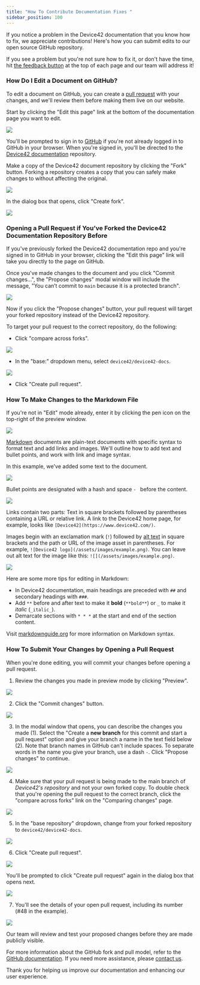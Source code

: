 ```yaml
---
title: "How To Contribute Documentation Fixes "
sidebar_position: 100
---
```


If you notice a problem in the Device42 documentation that you know how to fix, we appreciate contributions! Here's how you can submit edits to our open source GitHub repository.

If you see a problem but you're not sure how to fix it, or don't have the time, hit [the feedback button](./how-to-submit-documentation-feedback.md) at the top of each page and our team will address it!

### How Do I Edit a Document on GitHub?

To edit a document on GitHub, you can create a [pull request](https://docs.github.com/en/pull-requests/collaborating-with-pull-requests/proposing-changes-to-your-work-with-pull-requests/creating-a-pull-request-from-a-fork) with your changes, and we'll review them before making them live on our website.

Start by clicking the "Edit this page" link at the bottom of the documentation page you want to edit.

![](/assets/images/feedback_editing_link.png)

You'll be prompted to sign in to [GitHub](https://github.com/login) if you're not already logged in to GitHub in your browser. When you're signed in, you'll be directed to the [Device42 documentation](https://github.com/device42/device42-docs) repository. 

Make a copy of the Device42 document repository by clicking the "Fork" button. Forking a repository creates a copy that you can safely make changes to without affecting the original.

![](/assets/images/feedback_fork_repo.png)

In the dialog box that opens, click "Create fork".

![](/assets/images/feedback_fork_repo_create.png)

### Opening a Pull Request if You’ve Forked the Device42 Documentation Repository Before

If you've previously forked the Device42 documentation repo and you're signed in to GitHub in your browser, clicking the "Edit this page" link will take you directly to the page on GitHub. 

Once you've made changes to the document and you click "Commit changes...", the "Propose changes" modal window will include the message, "You can’t commit to `main` because it is a protected branch". 

![](/assets/images/feedback_existing_repo.png)

Now if you click the "Propose changes" button, your pull request will target your forked repository instead of the Device42 repository.

To target your pull request to the correct repository, do the following:

* Click "compare across forks".

![](/assets/images/feedback_compare_across_forks.png)

* In the "base:" dropdown menu, select `device42/device42-docs`. 

![](/assets/images/feedback_choose_base_repo.png)

* Click "Create pull request".

### How To Make Changes to the Markdown File

If you're not in "Edit" mode already, enter it by clicking the pen icon on the top-right of the preview window.

![](/assets/images/feedback_edit_mode.png)

[Markdown](https://www.markdownguide.org/getting-started/) documents are plain-text documents with specific syntax to format text and add links and images. We'll outline how to add text and bullet points, and work with link and image syntax.

In this example, we've added some text to the document.

![](/assets/images/feedback_text_changes.png)

Bullet points are designated with a hash and space `- ` before the content.

![](/assets/images/feedback_bullet_point.png)

Links contain two parts: Text in square brackets followed by parentheses containing a URL or relative link. A link to the Device42 home page, for example, looks like `[Device42](https://www.device42.com/)`.

Images begin with an exclamation mark (`!`) followed by [alt text](https://www.w3schools.com/tags/att_img_alt.asp) in square brackets and the path or URL of the image asset in parentheses. For example, `![Device42 logo](/assets/images/example.png)`. You can leave out alt text for the image like this: `![](/assets/images/example.png)`.

![](/assets/images/feedback_link_image_example.png)

Here are some more tips for editing in Markdown:

* In Device42 documentation, main headings are preceded with `##` and secondary headings with `###`.
* Add `**` before and after text to make it **bold** (`**bold**`) or `_` to make it _italic_ (`_italic_`).
* Demarcate sections with `* * *` at the start and end of the section content.

Visit [markdownguide.org](https://www.markdownguide.org/cheat-sheet/) for more information on Markdown syntax.

### How To Submit Your Changes by Opening a Pull Request

When you're done editing, you will commit your changes before opening a pull request.

1. Review the changes you made in preview mode by clicking "Preview".

![](/assets/images/feedback_preview_changes.png)

2. Click the "Commit changes" button.

![](/assets/images/feedback_commit_changes.png)

3. In the modal window that opens, you can describe the changes you made (1). Select the "Create a **new branch** for this commit and start a pull request" option and give your branch a name in the text field below (2). Note that branch names in GitHub can't include spaces. To separate words in the name you give your branch, use a dash `-`. Click "Propose changes" to continue.

![](/assets/images/feedback_propose_changes.png)

4. Make sure that your pull request is being made to the main branch of _Device42's repository_ and not your own forked copy. To double check that you're opening the pull request to the correct branch, click the "compare across forks" link on the "Comparing changes" page.

![](/assets/images/feedback_compare_across_forks.png)

5. In the "base repository" dropdown, change from your forked repository to `device42/device42-docs`.

![](/assets/images/feedback_choose_base_repo.png)

6. Click "Create pull request". 

![](/assets/images/feedback_create_pr.png)

You'll be prompted to click "Create pull request" again in the dialog box that opens next. 

![](/assets/images/feedback_create_pr_2.png)

7. You'll see the details of your open pull request, including its number (#48 in the example). 

![](/assets/images/feedback_open_pr.png)

Our team will review and test your proposed changes before they are made publicly visible.

For more information about the GitHub fork and pull model, refer to the [GitHub documentation](https://docs.github.com/en/pull-requests/collaborating-with-pull-requests/getting-started/about-collaborative-development-models). If you need more assistance, please [contact us](https://www.device42.com/contact/).

Thank you for helping us improve our documentation and enhancing our user experience.
